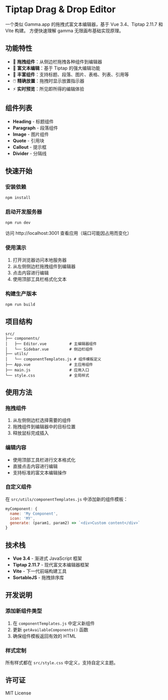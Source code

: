 # Tiptap Drag & Drop Editor

一个类似 Gamma.app 的拖拽式富文本编辑器，基于 Vue 3.4、Tiptap 2.11.7 和 Vite 构建。
方便快速理解 gamma 无限画布基础实现原理。

## 功能特性

- 🎯 **拖拽组件**：从侧边栏拖拽各种组件到编辑器
- 📝 **富文本编辑**：基于 Tiptap 的强大编辑功能
- 🎨 **丰富组件**：支持标题、段落、图片、表格、列表、引用等
- 🖱️ **精确放置**：拖拽时显示放置指示器
- ⚡ **实时预览**：所见即所得的编辑体验

## 组件列表

- **Heading** - 标题组件
- **Paragraph** - 段落组件
- **Image** - 图片组件
- **Quote** - 引用块
- **Callout** - 提示框
- **Divider** - 分隔线

## 快速开始

### 安装依赖

```bash
npm install
```

### 启动开发服务器

```bash
npm run dev
```

访问 http://localhost:3001 查看应用（端口可能因占用而变化）

### 使用演示

1. 打开浏览器访问本地服务器
2. 从左侧侧边栏拖拽组件到编辑器
3. 点击内容进行编辑
4. 使用顶部工具栏格式化文本

### 构建生产版本

```bash
npm run build
```

## 项目结构

```
src/
├── components/
│   ├── Editor.vue          # 主编辑器组件
│   └── Sidebar.vue         # 侧边栏组件
├── utils/
│   └── componentTemplates.js # 组件模板定义
├── App.vue                 # 主应用组件
├── main.js                 # 应用入口
└── style.css               # 全局样式
```

## 使用方法

### 拖拽组件

1. 从左侧侧边栏选择需要的组件
2. 拖拽组件到编辑器中的目标位置
3. 释放鼠标完成插入

### 编辑内容

- 使用顶部工具栏进行文本格式化
- 直接点击内容进行编辑
- 支持标准的富文本编辑操作

### 自定义组件

在 `src/utils/componentTemplates.js` 中添加新的组件模板：

```javascript
myComponent: {
  name: 'My Component',
  icon: 'MY',
  generate: (param1, param2) => `<div>Custom content</div>`
}
```

## 技术栈

- **Vue 3.4** - 渐进式 JavaScript 框架
- **Tiptap 2.11.7** - 现代富文本编辑器框架
- **Vite** - 下一代前端构建工具
- **SortableJS** - 拖拽排序库

## 开发说明

### 添加新组件类型

1. 在 `componentTemplates.js` 中定义新组件
2. 更新 `getAvailableComponents()` 函数
3. 确保组件模板返回有效的 HTML

### 样式定制

所有样式都在 `src/style.css` 中定义，支持自定义主题。

## 许可证

MIT License